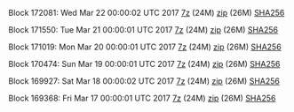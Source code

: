 Block 172081: Wed Mar 22 00:00:02 UTC 2017 [7z](https://transfer.sh/23nHp/bootstrap.dat.20170322.7z) (24M) [zip](https://transfer.sh/5Dgzp/bootstrap.dat.20170322.zip) (26M) [SHA256](https://transfer.sh/v9QQq/sha256.txt)

Block 171550: Tue Mar 21 00:00:01 UTC 2017 [7z](https://transfer.sh/pfMxV/bootstrap.dat.20170321.7z) (24M) [zip](https://transfer.sh/wkbfB/bootstrap.dat.20170321.zip) (26M) [SHA256](https://transfer.sh/NF5Ki/sha256.txt)

Block 171019: Mon Mar 20 00:00:01 UTC 2017 [7z](https://transfer.sh/CgIK3/bootstrap.dat.20170320.7z) (24M) [zip](https://transfer.sh/6WKYs/bootstrap.dat.20170320.zip) (26M) [SHA256](https://transfer.sh/xG5zs/sha256.txt)

Block 170474: Sun Mar 19 00:00:01 UTC 2017 [7z](https://transfer.sh/MrkxC/bootstrap.dat.20170319.7z) (24M) [zip](https://transfer.sh/d0ORG/bootstrap.dat.20170319.zip) (26M) [SHA256](https://transfer.sh/avk0V/sha256.txt)

Block 169927: Sat Mar 18 00:00:02 UTC 2017 [7z](https://transfer.sh/rT0im/bootstrap.dat.20170318.7z) (24M) [zip](https://transfer.sh/RSX2T/bootstrap.dat.20170318.zip) (26M) [SHA256](https://transfer.sh/wPsw1/sha256.txt)

Block 169368: Fri Mar 17 00:00:01 UTC 2017 [7z](https://transfer.sh/OUG4j/bootstrap.dat.20170317.7z) (24M) [zip](https://transfer.sh/16aeG/bootstrap.dat.20170317.zip) (26M) [SHA256](https://transfer.sh/oIw53/sha256.txt)

